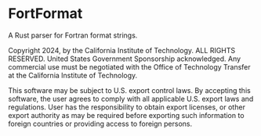# FortFormat

A Rust parser for Fortran format strings.

Copyright 2024, by the California Institute of Technology.
ALL RIGHTS RESERVED.
United States Government Sponsorship acknowledged.
Any commercial use must be negotiated with the Office of Technology Transfer at the California Institute of Technology.
 
This software may be subject to U.S. export control laws.
By accepting this software, the user agrees to comply with all applicable U.S. export laws and regulations.
User has the responsibility to obtain export licenses, or other export authority as may be required before exporting such information to foreign countries or providing access to foreign persons.
